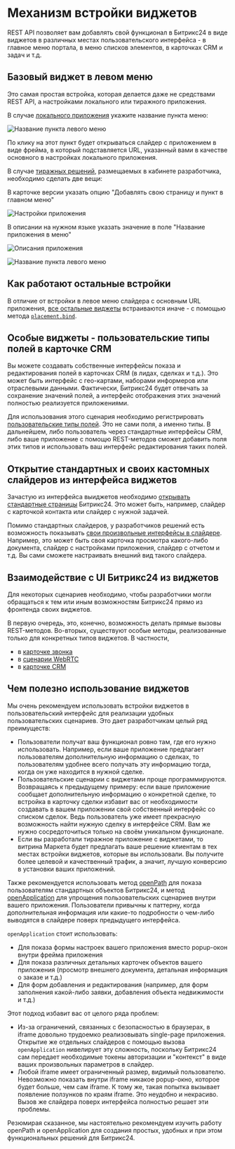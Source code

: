 # Механизм встройки виджетов

REST API позволяет вам добавлять свой функционал в Битрикс24 в виде виджетов в различных местах пользовательского интерфейса - в главное меню портала, в меню списков элементов, в карточках CRM и задач и т.д.

## Базовый виджет в левом меню

Это самая простая встройка, которая делается даже не средствами REST API, а настройками локального или тиражного приложения. 

В случае [локального приложения](../../local-integrations/local-apps.md) укажите название пункта меню:

![Название пункта левого меню](_images/localapp_menu_item.png "Название пункта левого меню")

По клику на этот пункт будет открываться слайдер с приложением в виде фрейма, в который подставляется URL, указанный вами в качестве основного в настройках локального приложения.

В случае [тиражных решений](../../market/preparing-to-publish/how-to-add-app.md), размещаемых в кабинете разработчика, необходимо сделать две вещи:

В карточке версии указать опцию "Добавлять свою страницу и пункт в главном меню"

![Настройки приложения](_images/massmarket_app_leftmenu.png "Добавлять свою страницу и пункт в главном меню")

В описании на нужном языке указать значение в поле "Название приложения в меню"

![Описания приложения](_images/massmarket_app_descriptions.png "Описания приложения")

![Название пункта левого меню](_images/massmarket_app_menu_item.png "Название пункта левого меню")

## Как работают остальные встройки

В отличие от встройки в левое меню слайдера с основным URL приложения, [все остальные виджеты](./placements.md) встраиваются иначе - с помощью метода [`placement.bind`](./placement-bind.md).

## Особые виджеты - пользовательские типы полей в карточке CRM

Вы можете создавать собственные интерфейсы показа и редактирования полей в карточках CRM (в лидах, сделках и т.д.). Это может быть интерфейс с гео-картами, наборами информеров или отраслевыми данными. Фактически, Битрикс24 будет отвечать за сохранение значений полей, а интерфейс отображения этих значений полностью реализуется приложениями.

Для использования этого сценария необходимо регистрировать [пользовательские типы полей](../crm/universal/user-defined-fields/userfield-type.md). Это не сами поля, а именно типы. В дальнейшем, либо пользователь через стандартные интерфейсы CRM, либо ваше приложение с помощю REST-методов сможет добавить поля этих типов и использовать ваш интерфейс редактирования таких полей.

## Открытие стандартных и своих кастомных слайдеров из интерфейса виджетов

Зачастую из интерфейса выиджетов необходимо [открывать стандартные страницы](./open-path.md) Битрикс24. Это может быть, например, слайдер с карточкой контакта или слайдер с нужной задачей.

Помимо стандартных слайдеров, у разработчиков решений есть возможность показывать [свои произвольные интерфейсы в слайдере](./open-application.md). Например, это может быть своя карточка просмотра какого-либо документа, слайдер с настройками приложения, слайдер с отчетом и т.д. Вы сами сможете настраивать внешний вид такого слайдера.

## Взаимодействие с UI Битрикс24 из виджетов

Для некоторых сценариев необходимо, чтобы разработчики могли обращаться к тем или иным возможностям Битрикс24 прямо из фронтенда своих виджетов.

В первую очередь, это, конечно, возможность делать прямые вызовы REST-методов. Во-вторых, существуют особые методы, реализованные только для конкретных типов виджетов. В частности,

- в [карточке звонка](./ui-interaction/crm-card.md)
- в [сценарии WebRTC](./ui-interaction/page-background-worker/index.md)
- в [карточке CRM](./ui-interaction/crm-card.md)

## Чем полезно использование виджетов

Мы очень рекомендуем использовать встройки виджетов в пользовательский интерфейс для реализации удобных пользовательских сценариев. Это дает разработчикам целый ряд преимуществ:

- Пользователи получат ваш функционал ровно там, где его нужно использовать. Например, если ваше приложение предлагает пользователям дополнительную информацию о сделках, то пользователям удобнее всего получать эту информацию тогда, когда он уже находится в нужной сделке.
- Пользовательские сценарии с виджетами проще программируются. Возвращаясь к предыдущему примеру: если ваше приложение сообщает дополнительную информацию о конкретной сделке, то встройка в карточку сделки избавит вас от необходимости создавать в вашем приложении свой собственный интерфейс со списком сделок. Ведь пользователь уже имеет прекрасную возможность найти нужную сделку в интерфейсе CRM. Вам же нужно сосредоточиться только на своём уникальном функционале.
- Если вы разработали тиражное приложение с виджетами, то витрина Маркета будет предлагать ваше решение клиентам в тех местах встройки виджетов, которые вы использовали. Вы получите более целевой и качественный трафик, а значит, лучшую конверсию в установки ваших приложений.

Также рекомендуется использовать метод [openPath](./open-path.md) для показа пользователям стандартных объектов Битрикс24, и метод [openApplication](./open-application.md) для упрощения пользовательских сценариев внутри вашего приложения. Пользователи привычны к паттерну, когда дополнительная информация или какие-то подробности о чем-либо выводятся в слайдере поверх предыдущего интерфейса. 

`openApplication` стоит использовать:

- Для показа формы настроек вашего приложения вместо popup-окон внутри фрейма приложения
- Для показа различных детальных карточек объектов вашего приложения (просмотр внешнего документа, детальная информация о заказе и т.д.)
- Для форм добавления и редактирования (например, для форм заполнения какой-либо заявки, добавления объекта недвижимости и т.д.)

Этот подход избавит вас от целого ряда проблем:

- Из-за ограничений, связанных с безопасностью в браузерах, в iframe довольно трудоемко реализовывать single-page приложения. Открытие же отдельных слайдеров с помощью вызова `openApplication` нивелирует эту сложность, поскольку Битрикс24 сам передает необходимые токены авторизации и "контекст" в виде ваших произвольных параметров в слайдер.
- Любой iframe имеет ограниченный размер, видимый пользователю. Невозможно показать внутри iframe никакое popup-окно, которое будет больше, чем сам iframe. К тому же, такая попытка вызывает появление ползунков по краям iframe. Это неудобно и некрасиво. Вызов же слайдера поверх интерфейса полностью решает эти проблемы.

Резюмирая сказанное, мы настоятельно рекомендуем изучить работу openPath и openApplication для создания простых, удобных и при этом функциональных решений для Битрикс24.
